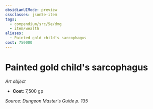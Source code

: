 ```yaml
---
obsidianUIMode: preview
cssclasses: json5e-item
tags:
  - compendium/src/5e/dmg
  - item/wealth
aliases:
  - Painted gold child's sarcophagus
cost: 750000
---
```

# Painted gold child's sarcophagus
*Art object*  

- **Cost**: 7,500 gp

*Source: Dungeon Master's Guide p. 135*
